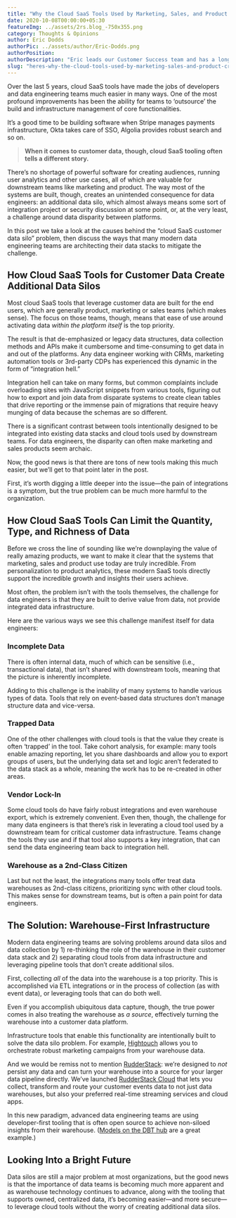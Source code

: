 ```yaml
---
title: "Why the Cloud SaaS Tools Used by Marketing, Sales, and Product Teams Create Data Silos"
date: 2020-10-08T00:00:00+05:30
featureImg: ../assets/2rs.blog_-750x355.png
category: Thoughts & Opinions
author: Eric Dodds
authorPic: ../assets/author/Eric-Dodds.png
authorPosition: 
authorDescription: "Eric leads our Customer Success team and has a long history of helping companies architect customer data stacks and use their data to grow."
slug: "heres-why-the-cloud-tools-used-by-marketing-sales-and-product-create-data-silos/"
---
```

Over the last 5 years, cloud SaaS tools have made the jobs of developers and data engineering teams much easier in many ways. One of the most profound improvements has been the ability for teams to ‘outsource’ the build and infrastructure management of core functionalities. 

It’s a good time to be building software when Stripe manages payments infrastructure, Okta takes care of SSO, Algolia provides robust search and so on. 

> **When it comes to customer data, though, cloud SaaS tooling often tells a different story.** 

There’s no shortage of powerful software for creating audiences, running user analytics and other use cases, all of which are valuable for downstream teams like marketing and product. The way most of the systems are built, though, creates an unintended consequence for data engineers: an additional data silo, which almost always means some sort of integration project or security discussion at some point, or, at the very least, a challenge around data disparity between platforms.

In this post we take a look at the causes behind the “cloud SaaS customer data silo” problem, then discuss the ways that many modern data engineering teams are architecting their data stacks to mitigate the challenge.  

How Cloud SaaS Tools for Customer Data Create Additional Data Silos
-------------------------------------------------------------------

Most cloud SaaS tools that leverage customer data are built for the end users, which are generally product, marketing or sales teams (which makes sense). The focus on those teams, though, means that ease of use around activating data _within the platform itself_ is the top priority. 

The result is that de-emphasized or legacy data structures, data collection methods and APIs make it cumbersome and time-consuming to get data in and out of the platforms. Any data engineer working with CRMs, marketing automation tools or 3rd-party CDPs has experienced this dynamic in the form of “integration hell.” 

Integration hell can take on many forms, but common complaints include overloading sites with JavaScript snippets from various tools, figuring out how to export and join data from disparate systems to create clean tables that drive reporting or the immense pain of migrations that require heavy munging of data because the schemas are so different. 

There is a significant contrast between tools intentionally designed to be integrated into existing data stacks and cloud tools used by downstream teams. For data engineers, the disparity can often make marketing and sales products seem archaic. 

Now, the good news is that there are tons of new tools making this much easier, but we’ll get to that point later in the post. 

First, it’s worth digging a little deeper into the issue—the pain of integrations is a symptom, but the true problem can be much more harmful to the organization.  

How Cloud SaaS Tools Can Limit the Quantity, Type, and Richness of Data
-----------------------------------------------------------------------

Before we cross the line of sounding like we’re downplaying the value of really amazing products, we want to make it clear that the systems that marketing, sales and product use today are truly incredible. From personalization to product analytics, these modern SaaS tools directly support the incredible growth and insights their users achieve. 

Most often, the problem isn’t with the tools themselves, the challenge for data engineers is that they are built to derive value from data, not provide integrated data infrastructure. 

Here are the various ways we see this challenge manifest itself for data engineers: 

### **Incomplete Data**

There is often internal data, much of which can be sensitive (i.e., transactional data), that isn’t shared with downstream tools, meaning that the picture is inherently incomplete. 

Adding to this challenge is the inability of many systems to handle various types of data. Tools that rely on event-based data structures don’t manage structure data and vice-versa. 

### **Trapped Data**

One of the other challenges with cloud tools is that the value they create is often ‘trapped’ in the tool. Take cohort analysis, for example: many tools enable amazing reporting, let you share dashboards and allow you to export groups of users, but the underlying data set and logic aren’t federated to the data stack as a whole, meaning the work has to be re-created in other areas. 

### **Vendor Lock-In**

Some cloud tools do have fairly robust integrations and even warehouse export, which is extremely convenient. Even then, though, the challenge for many data engineers is that there’s risk in leverating a cloud tool used by a downstream team for critical customer data infrastructure. Teams change the tools they use and if that tool also supports a key integration, that can send the data engineering team back to integration hell. 

### **Warehouse as a 2nd-Class Citizen**

Last but not the least, the integrations many tools offer treat data warehouses as 2nd-class citizens, prioritizing sync with other cloud tools. This makes sense for downstream teams, but is often a pain point for data engineers. 

The Solution: Warehouse-First Infrastructure
--------------------------------------------

Modern data engineering teams are solving problems around data silos and data collection by 1) re-thinking the role of the warehouse in their customer data stack and 2) separating cloud tools from data infrastructure and leveraging pipeline tools that don’t create additional silos. 

First, collecting _all_ of the data into the warehouse is a top priority. This is accomplished via ETL integrations or in the process of collection (as with event data), or leveraging tools that can do both well. 

Even if you accomplish ubiquitous data capture, though, the true power comes in also treating the warehouse as _a source_, effectively turning the warehouse into a customer data platform. 

Infrastructure tools that enable this functionality are intentionally built to solve the data silo problem. For example, [Hightouch](https://www.hightouch.io/) allows you to orchestrate robust marketing campaigns from your warehouse data. 

And we would be remiss not to mention [RudderStack](http://www.rudderstack.debugme.in): we’re designed to _not_ persist any data and can turn your warehouse into a source for your larger data pipeline directly. We’ve launched [RudderStack Cloud](https://resources.rudderstack.com/rudderstack-cloud) that lets you collect, transform and route your customer events data to not just data warehouses, but also your preferred real-time streaming services and cloud apps.

In this new paradigm, advanced data engineering teams are using developer-first tooling that is often open source to achieve non-siloed insights from their warehouse. ([Models on the DBT hub](https://hub.getdbt.com/) are a great example.) 

Looking Into a Bright Future
----------------------------

Data silos are still a major problem at most organizations, but the good news is that the importance of data teams is becoming much more apparent and as warehouse technology continues to advance, along with the tooling that supports owned, centralized data, it’s becoming easier—and more secure—to leverage cloud tools without the worry of creating additional data silos.
